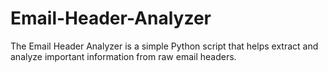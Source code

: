 # Email-Header-Analyzer
The Email Header Analyzer is a simple Python script that helps extract and analyze important information from raw email headers.

